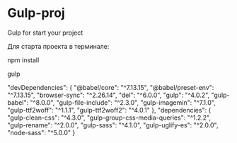 # Gulp-proj
Gulp for start your project

Для старта проекта в терминале:

npm install	

gulp


  "devDependencies": {
    "@babel/core": "^7.13.15",
    "@babel/preset-env": "^7.13.15",
    "browser-sync": "^2.26.14",
    "del": "^6.0.0",
    "gulp": "^4.0.2",
    "gulp-babel": "^8.0.0",
    "gulp-file-include": "^2.3.0",
    "gulp-imagemin": "^7.1.0",
    "gulp-ttf2woff": "^1.1.1",
    "gulp-ttf2woff2": "^4.0.1"
  },
  "dependencies": {
    "gulp-clean-css": "^4.3.0",
    "gulp-group-css-media-queries": "^1.2.2",
    "gulp-rename": "^2.0.0",
    "gulp-sass": "^4.1.0",
    "gulp-uglify-es": "^2.0.0",
    "node-sass": "^5.0.0"
  }
